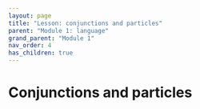 ```yaml
---
layout: page
title: "Lesson: conjunctions and particles"
parent: "Module 1: language"
grand_parent: "Module 1"
nav_order: 4
has_children: true
---
```


# Conjunctions and particles

